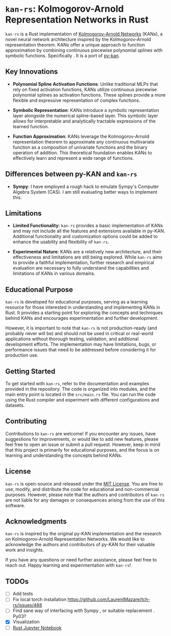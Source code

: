 # `kan-rs`: Kolmogorov-Arnold Representation Networks in Rust

`kan-rs` is a Rust implementation of [Kolmogorov-Arnold Networks](https://arxiv.org/abs/2404.19756) (KANs), a novel neural network architecture inspired by the Kolmogorov-Arnold representation theorem. KANs offer a unique approach to function approximation by combining continuous piecewise polynomial splines with symbolic functions. Specifically . It is a port of [py-kan](https://github.com/KindXiaoming/pykan/tree/master). 

## Key Innovations

- **Polynomial Spline Activation Functions**: Unlike traditional MLPs that rely on fixed activation functions, KANs utilize continuous piecewise polynomial splines as activation functions. These splines provide a more flexible and expressive representation of complex functions.

- **Symbolic Representation**: KANs introduce a symbolic representation layer alongside the numerical spline-based layer. This symbolic layer allows for interpretable and analytically tractable expressions of the learned function.

- **Function Approximation**: KANs leverage the Kolmogorov-Arnold representation theorem to approximate any continuous multivariate function as a composition of univariate functions and the binary operation of addition. This theoretical foundation enables KANs to effectively learn and represent a wide range of functions.

## Differences between py-KAN and `kan-rs`

- **Sympy**: I have employed a rough hack to emulate Sympy's Computer Algebra System (CAS). I am still evaluating better ways to implement this.

## Limitations


- **Limited Functionality**: `kan-rs` provides a basic implementation of KANs and may not include all the features and extensions available in py-KAN. Additional functionality and customization options could be added to enhance the usability and flexibility of `kan-rs`.

- **Experimental Nature**: KANs are a relatively new architecture, and their effectiveness and limitations are still being explored. While `kan-rs` aims to provide a faithful implementation, further research and empirical evaluation are necessary to fully understand the capabilities and limitations of KANs in various domains.

## Educational Purpose

`kan-rs` is developed for educational purposes, serving as a learning resource for those interested in understanding and implementing KANs in Rust. It provides a starting point for exploring the concepts and techniques behind KANs and encourages experimentation and further development.

However, it is important to note that `kan-rs` is not production-ready (and probably never will be) and should not be used in critical or real-world applications without thorough testing, validation, and additional development efforts. The implementation may have limitations, bugs, or performance issues that need to be addressed before considering it for production use.

## Getting Started

To get started with `kan-rs`, refer to the documentation and examples provided in the repository. The code is organized into modules, and the main entry point is located in the `src/main.rs` file. You can run the code using the Rust compiler and experiment with different configurations and datasets.

## Contributing

Contributions to `kan-rs` are welcome! If you encounter any issues, have suggestions for improvements, or would like to add new features, please feel free to open an issue or submit a pull request. However, keep in mind that this project is primarily for educational purposes, and the focus is on learning and understanding the concepts behind KANs.

## License

`kan-rs` is open-source and released under the [MIT License](LICENSE). You are free to use, modify, and distribute the code for educational and non-commercial purposes. However, please note that the authors and contributors of `kan-rs` are not liable for any damages or consequences arising from the use of this software.

## Acknowledgments

`kan-rs` is inspired by the original py-KAN implementation and the research on Kolmogorov-Arnold Representation Networks. We would like to acknowledge the authors and contributors of py-KAN for their valuable work and insights.

If you have any questions or need further assistance, please feel free to reach out. Happy learning and experimentation with `kan-rs`!

## TODOs

- [ ] Add tests
- [ ] Fix local torch installation https://github.com/LaurentMazare/tch-rs/issues/488
- [ ] Find sane way of interfacing with Sympy , or suitable replacement .  Py03?
- [x] Visualization
- [ ] [Rust Jupyter Notebook](https://github.com/evcxr/evcxr)